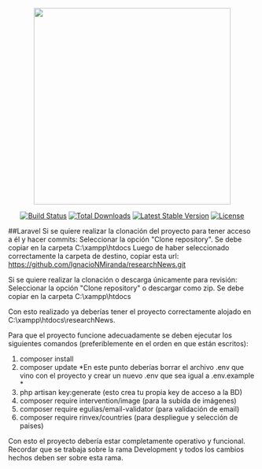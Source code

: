 <p align="center"><img src="https://res.cloudinary.com/dtfbvvkyp/image/upload/v1566331377/laravel-logolockup-cmyk-red.svg" width="400"></p>

<p align="center">
<a href="https://travis-ci.org/laravel/framework"><img src="https://travis-ci.org/laravel/framework.svg" alt="Build Status"></a>
<a href="https://packagist.org/packages/laravel/framework"><img src="https://poser.pugx.org/laravel/framework/d/total.svg" alt="Total Downloads"></a>
<a href="https://packagist.org/packages/laravel/framework"><img src="https://poser.pugx.org/laravel/framework/v/stable.svg" alt="Latest Stable Version"></a>
<a href="https://packagist.org/packages/laravel/framework"><img src="https://poser.pugx.org/laravel/framework/license.svg" alt="License"></a>
</p>

##Laravel
Si se quiere realizar la clonación del proyecto para tener acceso a él y hacer commits:
    Seleccionar la opción "Clone repository". Se debe copiar en la carpeta C:\xampp\htdocs 
    Luego de haber seleccionado correctamente la carpeta de destino, copiar esta url: https://github.com/IgnacioNMiranda/researchNews.git
    
Si se quiere realizar la clonación o descarga únicamente para revisión:
    Seleccionar la opción "Clone repository" o descargar como zip. Se debe copiar en la carpeta C:\xampp\htdocs 


Con esto realizado ya deberías tener el proyecto correctamente alojado en C:\xampp\htdocs\researchNews.

Para que el proyecto funcione adecuadamente se deben ejecutar los siguientes comandos (preferiblemente en el orden en que están escritos):
1) composer install
2) composer update
*En este punto deberías borrar el archivo .env que vino con el proyecto y crear un nuevo .env que sea igual a .env.example * 
3) php artisan key:generate (esto crea tu propia key de acceso a la BD)
4) composer require intervention/image (para la subida de imágenes)
5) composer require egulias/email-validator (para validación de email)
6) composer require rinvex/countries (para despliegue y selección de paises)

Con esto el proyecto debería estar completamente operativo y funcional.
Recordar que se trabaja sobre la rama Development y todos los cambios hechos deben ser sobre esta rama.
